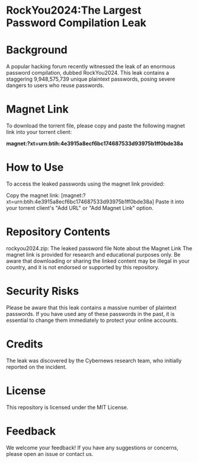 # RockYou2024:The Largest Password Compilation Leak

# Background
A popular hacking forum recently witnessed the leak of an enormous password compilation, dubbed RockYou2024. This leak contains a staggering 9,948,575,739 unique plaintext passwords, posing severe dangers to users who reuse passwords.

# Magnet Link
To download the torrent file, please copy and paste the following magnet link into your torrent client:

**magnet:?xt=urn:btih:4e3915a8ecf6bc174687533d93975b1ff0bde38a**

# How to Use
To access the leaked passwords using the magnet link provided:

Copy the magnet link: [magnet:?xt=urn:btih:4e3915a8ecf6bc174687533d93975b1ff0bde38a]
Paste it into your torrent client's "Add URL" or "Add Magnet Link" option.
# Repository Contents
rockyou2024.zip: The leaked password file
Note about the Magnet Link
The magnet link is provided for research and educational purposes only. Be aware that downloading or sharing the linked content may be illegal in your country, and it is not endorsed or supported by this repository.

# Security Risks
Please be aware that this leak contains a massive number of plaintext passwords. If you have used any of these passwords in the past, it is essential to change them immediately to protect your online accounts.

# Credits
The leak was discovered by the Cybernews research team, who initially reported on the incident.

# License
This repository is licensed under the MIT License.

# Feedback
We welcome your feedback! If you have any suggestions or concerns, please open an issue or contact us.
